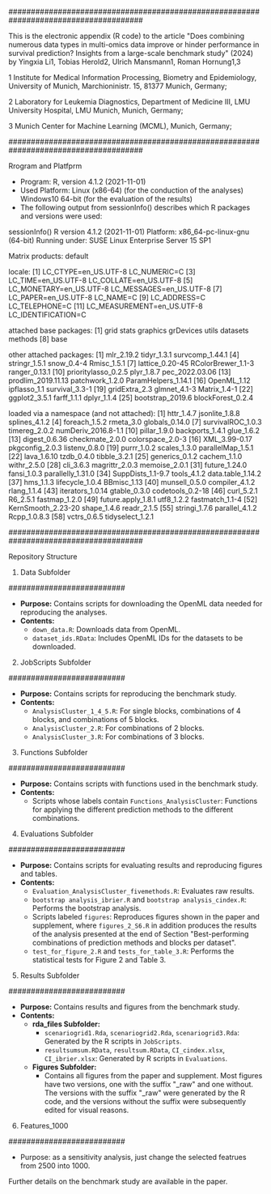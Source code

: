 ######################################################################################

This is the electronic appendix (R code) to the article "Does combining numerous data types in multi-omics data improve or hinder performance in survival prediction? Insights from a large-scale benchmark study" (2024) by Yingxia Li1, Tobias Herold2, Ulrich Mansmann1, Roman Hornung1,3

1 Institute for Medical Information Processing, Biometry and Epidemiology, University of Munich, Marchioninistr. 15, 81377 Munich, Germany;

2 Laboratory for Leukemia Diagnostics, Department of Medicine III, LMU University Hospital, LMU Munich, Munich, Germany;

3 Munich Center for Machine Learning (MCML), Munich, Germany;

######################################################################################

Rrogram and Platfprm
- Program: R, version 4.1.2 (2021-11-01)
- Used Platform: Linux (x86-64)  (for the conduction of the analyses)
                 Windows10 64-bit (for the evaluation of the results)
-  The following output from sessionInfo() describes which R packages and versions were used:
  
  sessionInfo()
R version 4.1.2 (2021-11-01)
Platform: x86_64-pc-linux-gnu (64-bit)
Running under: SUSE Linux Enterprise Server 15 SP1

Matrix products: default

locale:
 [1] LC_CTYPE=en_US.UTF-8       LC_NUMERIC=C
 [3] LC_TIME=en_US.UTF-8        LC_COLLATE=en_US.UTF-8
 [5] LC_MONETARY=en_US.UTF-8    LC_MESSAGES=en_US.UTF-8
 [7] LC_PAPER=en_US.UTF-8       LC_NAME=C
 [9] LC_ADDRESS=C               LC_TELEPHONE=C
[11] LC_MEASUREMENT=en_US.UTF-8 LC_IDENTIFICATION=C

attached base packages:
[1] grid      stats     graphics  grDevices utils     datasets  methods
[8] base

other attached packages:
 [1] mlr_2.19.2          tidyr_1.3.1         survcomp_1.44.1
 [4] stringr_1.5.1       snow_0.4-4          Rmisc_1.5.1
 [7] lattice_0.20-45     RColorBrewer_1.1-3  ranger_0.13.1
[10] prioritylasso_0.2.5 plyr_1.8.7          pec_2022.03.06
[13] prodlim_2019.11.13  patchwork_1.2.0     ParamHelpers_1.14.1
[16] OpenML_1.12         ipflasso_1.1        survival_3.3-1
[19] gridExtra_2.3       glmnet_4.1-3        Matrix_1.4-1
[22] ggplot2_3.5.1       farff_1.1.1         dplyr_1.1.4
[25] bootstrap_2019.6    blockForest_0.2.4

loaded via a namespace (and not attached):
 [1] httr_1.4.7          jsonlite_1.8.8      splines_4.1.2
 [4] foreach_1.5.2       rmeta_3.0           globals_0.14.0
 [7] survivalROC_1.0.3   timereg_2.0.2       numDeriv_2016.8-1.1
[10] pillar_1.9.0        backports_1.4.1     glue_1.6.2
[13] digest_0.6.36       checkmate_2.0.0     colorspace_2.0-3
[16] XML_3.99-0.17       pkgconfig_2.0.3     listenv_0.8.0
[19] purrr_1.0.2         scales_1.3.0        parallelMap_1.5.1
[22] lava_1.6.10         tzdb_0.4.0          tibble_3.2.1
[25] generics_0.1.2      cachem_1.1.0        withr_2.5.0
[28] cli_3.6.3           magrittr_2.0.3      memoise_2.0.1
[31] future_1.24.0       fansi_1.0.3         parallelly_1.31.0
[34] SuppDists_1.1-9.7   tools_4.1.2         data.table_1.14.2
[37] hms_1.1.3           lifecycle_1.0.4     BBmisc_1.13
[40] munsell_0.5.0       compiler_4.1.2      rlang_1.1.4
[43] iterators_1.0.14    gtable_0.3.0        codetools_0.2-18
[46] curl_5.2.1          R6_2.5.1            fastmap_1.2.0
[49] future.apply_1.8.1  utf8_1.2.2          fastmatch_1.1-4
[52] KernSmooth_2.23-20  shape_1.4.6         readr_2.1.5
[55] stringi_1.7.6       parallel_4.1.2      Rcpp_1.0.8.3
[58] vctrs_0.6.5         tidyselect_1.2.1

######################################################################################

Repository Structure

1. Data Subfolder

##########################
- **Purpose:** Contains scripts for downloading the OpenML data needed for reproducing the analyses.
- **Contents:**
  - `down_data.R`: Downloads data from OpenML.
  - `dataset_ids.RData`: Includes OpenML IDs for the datasets to be downloaded.

2. JobScripts Subfolder

##########################
- **Purpose:** Contains scripts for reproducing the benchmark study.
- **Contents:**
  - `AnalysisCluster_1_4_5.R`: For single blocks, combinations of 4 blocks, and combinations of 5 blocks.
  - `AnalysisCluster_2.R`: For combinations of 2 blocks.
  - `AnalysisCluster_3.R`: For combinations of 3 blocks.

3. Functions Subfolder
   
##########################
- **Purpose:** Contains scripts with functions used in the benchmark study.
- **Contents:**
  - Scripts whose labels contain `Functions_AnalysisCluster`: Functions for applying the different prediction methods to the different combinations.

4. Evaluations Subfolder
   
##########################
- **Purpose:** Contains scripts for evaluating results and reproducing figures and tables.
- **Contents:**
  - `Evaluation_AnalysisCluster_fivemethods.R`: Evaluates raw results.
  - `bootstrap analysis_ibrier.R` and `bootstrap analysis_cindex.R`: Performs the bootstrap analysis.
  - Scripts labeled `figures`: Reproduces figures shown in the paper and supplement, where `figures_2_S6.R` in addition produces the results of the analysis presented at the end of Section "Best-performing combinations of prediction methods and blocks per dataset".
  - `test_for_figure_2.R` and `tests_for_table_3.R`: Performs the statistical tests for Figure 2 and Table 3.

5. Results Subfolder
   
##########################
- **Purpose:** Contains results and figures from the benchmark study.
- **Contents:**
  - **rda_files Subfolder:**
    - `scenariogrid1.Rda`, `scenariogrid2.Rda`, `scenariogrid3.Rda`: Generated by the R scripts in `JobScripts`.
    - `resultsumsum.RData`, `resultsum.RData`, `CI_cindex.xlsx`, `CI_ibrier.xlsx`: Generated by R scripts in `Evaluations`.
  - **Figures Subfolder:**
    - Contains all figures from the paper and supplement. Most figures have two versions, one with the suffix "_raw" and one without. The versions with the suffix "_raw" were generated by the R code, and the versions without the suffix were subsequently edited for visual reasons.

 6. Features_1000
    
##########################
-   Purpose:  as a sensitivity analysis, just change the selected featrues from 2500 into 1000.

Further details on the benchmark study are available in the paper.

